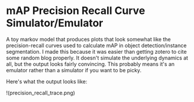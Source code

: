 # mAP Precision Recall Curve Simulator/Emulator
A toy markov model that produces plots that look somewhat like the precision-recall curves used to calculate mAP in object detection/instance segmentation. I made this because it was easier than getting zotero to cite some random blog properly. It doesn't simulate the underlying dynamics at all, but the output looks fairly convincing. This probably means it's an emulator rather than a simulator if you want to be picky.

Here's what the output looks like:

!(precision_recall_trace.png)
